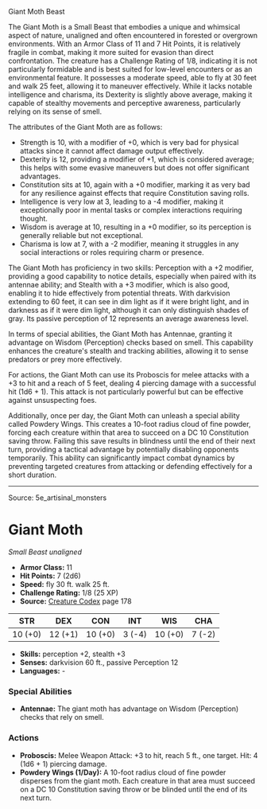 <MonsterName/>Giant Moth</MonsterName>
<CreatureType/>Beast</CreatureType>

<summary>The Giant Moth is a Small Beast that embodies a unique and whimsical aspect of nature, unaligned and often encountered in forested or overgrown environments. With an Armor Class of 11 and 7 Hit Points, it is relatively fragile in combat, making it more suited for evasion than direct confrontation. The creature has a Challenge Rating of 1/8, indicating it is not particularly formidable and is best suited for low-level encounters or as an environmental feature. It possesses a moderate speed, able to fly at 30 feet and walk 25 feet, allowing it to maneuver effectively. While it lacks notable intelligence and charisma, its Dexterity is slightly above average, making it capable of stealthy movements and perceptive awareness, particularly relying on its sense of smell.</summary>

<detail>

The attributes of the Giant Moth are as follows: 
- Strength is 10, with a modifier of +0, which is very bad for physical attacks since it cannot affect damage output effectively.
- Dexterity is 12, providing a modifier of +1, which is considered average; this helps with some evasive maneuvers but does not offer significant advantages.
- Constitution sits at 10, again with a +0 modifier, marking it as very bad for any resilience against effects that require Constitution saving rolls.
- Intelligence is very low at 3, leading to a -4 modifier, making it exceptionally poor in mental tasks or complex interactions requiring thought.
- Wisdom is average at 10, resulting in a +0 modifier, so its perception is generally reliable but not exceptional.
- Charisma is low at 7, with a -2 modifier, meaning it struggles in any social interactions or roles requiring charm or presence.

The Giant Moth has proficiency in two skills: Perception with a +2 modifier, providing a good capability to notice details, especially when paired with its antennae ability; and Stealth with a +3 modifier, which is also good, enabling it to hide effectively from potential threats. With darkvision extending to 60 feet, it can see in dim light as if it were bright light, and in darkness as if it were dim light, although it can only distinguish shades of gray. Its passive perception of 12 represents an average awareness level.

In terms of special abilities, the Giant Moth has Antennae, granting it advantage on Wisdom (Perception) checks based on smell. This capability enhances the creature's stealth and tracking abilities, allowing it to sense predators or prey more effectively.

For actions, the Giant Moth can use its Proboscis for melee attacks with a +3 to hit and a reach of 5 feet, dealing 4 piercing damage with a successful hit (1d6 + 1). This attack is not particularly powerful but can be effective against unsuspecting foes. 

Additionally, once per day, the Giant Moth can unleash a special ability called Powdery Wings. This creates a 10-foot radius cloud of fine powder, forcing each creature within that area to succeed on a DC 10 Constitution saving throw. Failing this save results in blindness until the end of their next turn, providing a tactical advantage by potentially disabling opponents temporarily. This ability can significantly impact combat dynamics by preventing targeted creatures from attacking or defending effectively for a short duration.</detail>



---

Source: 5e_artisinal_monsters

# Giant Moth

*Small* *Beast* *unaligned*

- **Armor Class:** 11
- **Hit Points:** 7 (2d6)
- **Speed:** fly 30 ft. walk 25 ft.
- **Challenge Rating:** 1/8 (25 XP)
- **Source:** [Creature Codex](https://koboldpress.com/kpstore/product/creature-codex-for-5th-edition-dnd) page 178

| STR | DEX | CON | INT | WIS | CHA |
| --- | --- | --- | --- | --- | --- |
| 10 (+0) | 12 (+1) | 10 (+0) | 3 (-4) | 10 (+0) | 7 (-2) |

- **Skills:** perception +2, stealth +3
- **Senses:** darkvision 60 ft., passive Perception 12
- **Languages:** -

### Special Abilities

- **Antennae:** The giant moth has advantage on Wisdom (Perception) checks that rely on smell.

### Actions

- **Proboscis:** Melee Weapon Attack: +3 to hit, reach 5 ft., one target. Hit: 4 (1d6 + 1) piercing damage.
- **Powdery Wings (1/Day):** A 10-foot radius cloud of fine powder disperses from the giant moth. Each creature in that area must succeed on a DC 10 Constitution saving throw or be blinded until the end of its next turn.




